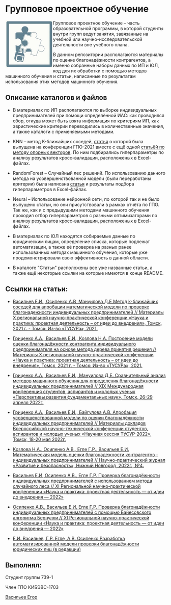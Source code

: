 # Групповое проектное обучение
<img  align="left" src="Pictures/ФБ.jpg" width=150>

Групповое проектное обучение – часть образовательной программы, в которой студенты внутри групп ведут занятия, завязанные на учебной или научно-исследовательской деятельности вне учебного плана.

В данном репозитории располагаются материалы по оценке благонадёжности контрагентов, а именно собранные наборы данных по ИП и ЮЛ, код для их обработки с помощью методов машинного обучения и статьи, написанные по результатам использования этих методов машинного обучения.


## Описание каталогов и файлов

- В материалах по ИП располагаются по выборке индивидуальных предпринимателей при помощи определённой ИАС: как проводился сбор, откуда может быть взята информация по критериям ИП, как эвристические критерии переводились в количественные значения, а также каталоги с применяемыми методами.

- KNN – метод K-ближайших соседей, [статья](https://github.com/EggOrNo/Group-project-education/blob/main/Статьи/1.%20Метод%20К-ближайших%20соседей%20для%20апробации%20математической%20модели%20по%20проверке%20благонадёжности%20индивидуальных%20предпринимателей.pdf) о которой была выпущена на конференции ГПО-2021 вместе с ещё одной [статьёй по методу опорных векторов](https://github.com/EggOrNo/Group-project-education/blob/main/Статьи/2.%20Построение%20модели%20оценки%20благонадёжности%20контрагента%20индивидуального%20предпринимателя%20на%20основе%20метода%20дерева%20принятия%20решения.pdf). По ним подбирались гиперпараметры по анализу результатов кросс-валидации, расположеных в Excel-файлах.

- RandomForest – Случайный лес решений. По использованию данного метода на усовершенствованной модели (были переработаны критерии) была написана [статья](https://github.com/EggOrNo/Group-project-education/blob/main/Статьи/6.%20Проверка%20благонадёжности%20индивидуальных%20предпринимателей%20с%20использованием%20метода%20случайного%20леса.pdf) и результаты подбора гиперпараметров в Excel-файлах.

- Neural – Использование нейронной сети, по которой так и не было выпущено статьи, но они присутствовали в рамках отчёта по ГПО. Так же, как и с предыдущими методами машинного обучения проходил отбор гиперпараметров с разными оптимизаторами по анализу результатов кросс-валидации, расположеных в Excel-файлах.

- В материалах по ЮЛ находятся собираемые данные по юридическим лицам, определение списка, которые подлежат автоматизации, а также её проверка на разных ранее использованных методах машинного обучения, которые уже продемонстрировали свою эффективность в данной области.

- В каталоге "Статьи" расположены все уже названные статьи, а также ещё некоторые ссылки на которые имеются в конце README.


## Ссылки на статьи:

- [Васильев Е.И., Осипенко А.В, Мануилова Д.Е Метод k-ближайших соседей для апробации математической модели по проверке благонадежности индивидуальных предпринимателей  // Материалы X региональной научно-практической конференции «Наука и практика: проектная деятельность – от идеи до внедрения», Томск, 2021 г. - Томск: Из-во «ТУСУРа», 2021.](https://github.com/EggOrNo/Group-project-education/blob/main/Статьи/1.%20Метод%20К-ближайших%20соседей%20для%20апробации%20математической%20модели%20по%20проверке%20благонадёжности%20индивидуальных%20предпринимателей.pdf)

- [Гриценко А.А., Васильев Е.И., Козлова Н.А. Построение модели оценки благонадёжности контрагента индивидуального предпринимателя на основе метода дерева принятия решения // Материалы X региональной научно-практической конференции «Наука и практика: проектная деятельность – от идеи до внедрения», Томск, 2021 г. - Томск: Из-во «ТУСУРа», 2021.](https://github.com/EggOrNo/Group-project-education/blob/main/Статьи/2.%20Построение%20модели%20оценки%20благонадёжности%20контрагента%20индивидуального%20предпринимателя%20на%20основе%20метода%20дерева%20принятия%20решения.pdf)

- [Гриценко А.А., Васильев Е.И., Мануилова Д.Е. Сравнительный анализ методов машинного обучения для определения благонадёжности индивидуальных предпринимателей // XIX Международная конференция студентов, аспирантов и молодых ученых «Перспективы развития фундаментальных наук», Томск, 26-29 апреля 2022г.](https://github.com/EggOrNo/Group-project-education/blob/main/Статьи/3.%20Сравнительный%20анализ%20методов%20машинного%20обучения%20для%20определения%20благонадёжности%20индивидуальных%20предпринимателей.pdf)

- [Гриценко А.А., Васильев Е.И., Байгулова А.В. Апробация усовершенствованной модели по оценки благонадёжности индивидуальных предпринимателей // Материалы докладов Всероссийской научно-технической конференции студентов, аспирантов и молодых ученых «Научная сессия ТУСУР-2022», Томск, 18-20 мая 2022г.](https://github.com/EggOrNo/Group-project-education/blob/main/Статьи/4.%20Апробация%20усовершенствованной%20модели%20по%20оценке%20благонадёжности%20индивидуальных%20предпринимателей.pdf)

- [Козлова Н.А., Осипенко А.В., Егле Г.Р., Васильев Е.И. Математическая модель оценки благонадежности контрагентов - индивидуальных предпринимателей // Научно-практический журнал «Развитие и безопасность», Нижний Новгород, 2022г., №4.](https://github.com/EggOrNo/Group-project-education/blob/main/Статьи/5.%20Математическая%20модель%20оценки%20благонадёжности%20контрагентов%20–%20индивидуальных%20предпринимателей.pdf)

- [Васильев Е.И, Осипенко А.В., Егле Г.Р. Проверка благонадёжности индивидуальных предпринимателей с использованием метода случайного леса // XI Региональной научно-практической конференции «Наука и практика: проектная деятельность — от идеи до внедрения — 2022»](https://github.com/EggOrNo/Group-project-education/blob/main/Статьи/6.%20Проверка%20благонадёжности%20индивидуальных%20предпринимателей%20с%20использованием%20метода%20случайного%20леса.pdf)

- [Осипенко А.В., Васильев Е.И, Егле Г.Р. Проверка благонадёжности индивидуальных предпринимателей с помощью Байесовского алгоритма Бернулли // XI Региональной научно-практической конференции «Наука и практика: проектная деятельность — от идеи до внедрения — 2022»](https://github.com/EggOrNo/Group-project-education/blob/main/Статьи/7.%20Проверка%20благонадёжности%20индивидуальных%20предпринимателей%20с%20помощью%20байесовского%20алгоритма%20Бернулли.pdf)

- [Е.И. Васильев, Г.Р. Егле, А.В. Осипенко Разработка автоматизированной модели проверки благонадёжности юридических лиц (в редакции)](https://github.com/EggOrNo/Group-project-education/blob/main/Статьи/8.%20Разработка%20автоматизированной%20модели%20проверки%20благонадёжности%20юридических%20лиц.pdf)


## Выполнял:

Студент группы 739-1

Член ГПО КИБЭВС-1703

[Васильев Егор](https://github.com/EggOrNo)
